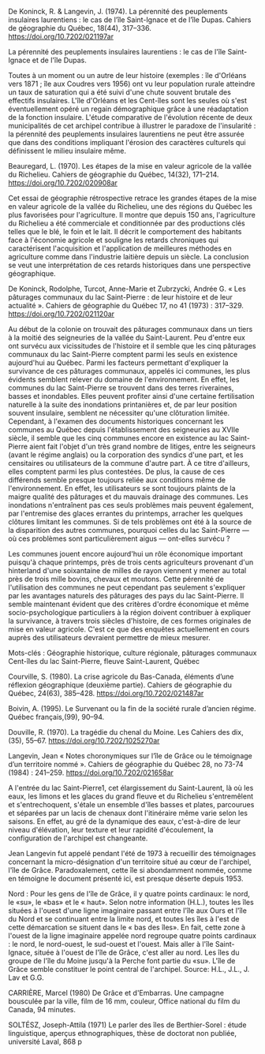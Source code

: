 De Koninck, R. & Langevin, J. (1974). La pérennité des peuplements insulaires laurentiens : le cas de l’île Saint-Ignace et de l’île Dupas. Cahiers de géographie du Québec, 18(44), 317–336. https://doi.org/10.7202/021197ar

La pérennité des peuplements insulaires laurentiens : le cas de l'île Saint-Ignace et de l'île Dupas. 

Toutes à un moment ou un autre de leur histoire (exemples : île d'Orléans vers 1871 ; île aux Coudres vers 1956) ont vu leur population rurale atteindre un taux de saturation qui a été suivi d'une chute souvent brutale des effectifs insulaires. L'île d'Orléans et les Cent-îles sont les seules où s'est éventuellement opéré un regain démographique grâce à une réadaptation de la fonction insulaire. L'étude comparative de l'évolution récente de deux municipalités de cet archipel contribue à illustrer le paradoxe de l'insularité : la pérennité des peuplements insulaires laurentiens ne peut être assurée que dans des conditions impliquant l'érosion des caractères culturels qui définissent le milieu insulaire même.  

Beauregard, L. (1970). Les étapes de la mise en valeur agricole de la vallée du Richelieu. Cahiers de géographie du Québec, 14(32), 171–214. https://doi.org/10.7202/020908ar  

Cet essai de géographie rétrospective retrace les grandes étapes de la mise en valeur agricole de la vallée du Richelieu, une des régions du Québec les plus favorisées pour l'agriculture. Il montre que depuis 150 ans, l'agriculture du Richelieu a été commerciale et conditionnée par des productions clés telles que le blé, le foin et le lait. Il décrit le comportement des habitants face à l'économie agricole et souligne les retards chroniques qui caractérisent l'acquisition et l'application de meilleures méthodes en agriculture comme dans l'industrie laitière depuis un siècle. La conclusion se veut une interprétation de ces retards historiques dans une perspective géographique. 


De Koninck, Rodolphe, Turcot, Anne-Marie et Zubrzycki, Andrée G. « Les pâturages communaux du lac Saint-Pierre : de leur histoire et de leur actualité ». Cahiers de géographie du Québec 17, no 41 (1973) : 317–329. https://doi.org/10.7202/021120ar 

Au début de la colonie on trouvait des pâturages communaux dans un tiers à la moitié des seigneuries de la vallée du Saint-Laurent. Peu d'entre eux ont survécu aux vicissitudes de l'histoire et il semble que les cinq pâturages communaux du lac Saint-Pierre comptent parmi les seuls en existence aujourd'hui au Québec. Parmi les facteurs permettant d'expliquer la survivance de ces pâturages communaux, appelés ici communes, les plus évidents semblent relever du domaine de l'environnement. En effet, les communes du lac Saint-Pierre se trouvent dans des terres riveraines, basses et inondables. Elles peuvent profiter ainsi d'une certaine fertilisation naturelle à la suite des inondations printanières et, de par leur position souvent insulaire, semblent ne nécessiter qu'une clôturation limitée. Cependant, à l'examen des documents historiques concernant les communes au Québec depuis l'établissement des seigneuries au XVIIe siècle, il semble que les cinq communes encore en existence au lac Saint-Pierre aient fait l'objet d'un très grand nombre de litiges, entre les seigneurs (avant le régime anglais) ou la corporation des syndics d'une part, et les censitaires ou utilisateurs de la commune d'autre part. À ce titre d'ailleurs, elles comptent parmi les plus contestées. De plus, la cause de ces différends semble presque toujours reliée aux conditions même de l'environnement. En effet, les utilisateurs se sont toujours plaints de la maigre qualité des pâturages et du mauvais drainage des communes. Les inondations n'entraînent pas ces seuls problèmes mais peuvent également, par l'entremise des glaces errantes du printemps, arracher les quelques clôtures limitant les communes. Si de tels problèmes ont été à la source de la disparition des autres communes, pourquoi celles du lac Saint-Pierre — où ces problèmes sont particulièrement aigus — ont-elles survécu ?

Les communes jouent encore aujourd'hui un rôle économique important puisqu'à chaque printemps, près de trois cents agriculteurs provenant d'un hinterland d'une soixantaine de milles de rayon viennent y mener au total près de trois mille bovins, chevaux et moutons. Cette pérennité de l'utilisation des communes ne peut cependant pas seulement s'expliquer par les avantages naturels des pâturages des pays du lac Saint-Pierre. Il semble maintenant évident que des critères d'ordre économique et même socio-psychologique particuliers à la région doivent contribuer à expliquer la survivance, à travers trois siècles d'histoire, de ces formes originales de mise en valeur agricole. C'est ce que des enquêtes actuellement en cours auprès des utilisateurs devraient permettre de mieux mesurer.

Mots-clés : Géographie historique, culture régionale, pâturages communaux Cent-îles du lac Saint-Pierre, fleuve Saint-Laurent, Québec 


Courville, S. (1980). La crise agricole du Bas-Canada, éléments d’une réflexion géographique (deuxième partie). Cahiers de géographie du Québec, 24(63), 385–428. https://doi.org/10.7202/021487ar 



Boivin, A. (1995). Le Survenant ou la fin de la société rurale d’ancien régime. Québec français,(99), 90–94. 


Douville, R. (1970). La tragédie du chenal du Moine. Les Cahiers des dix,(35), 55–67. https://doi.org/10.7202/1025270ar 


Langevin, Jean « Notes choronymiques sur l’île de Grâce ou le témoignage d’un territoire nommé ». Cahiers de géographie du Québec 28, no 73-74 (1984) : 241–259. https://doi.org/10.7202/021658ar 

A l'entrée du lac Saint-Pierre1, cet élargissement du Saint-Laurent, là où les eaux, les limons et les glaces du grand fleuve et du Richelieu s'entremêlent et s'entrechoquent, s'étale un ensemble d'îles basses et plates, parcourues et séparées par un lacis de chenaux dont l'itinéraire même varie selon les saisons. En effet, au gré de la dynamique des eaux, c'est-à-dire de leur niveau d'élévation, leur texture et leur rapidité d'écoulement, la configuration de l'archipel est changeante. 

Jean Langevin fut appelé pendant l'été de 1973 à recueillir des témoignages concernant la micro-désignation d'un territoire situé au cœur de l'archipel, l'île de Grâce.  Paradoxalement, cette île si abondamment nommée, comme en témoigne le document présenté ici, est presque déserte depuis 1953.

Nord : Pour les gens de l'île de Grâce, il y quatre points cardinaux: le nord, le «su», le «bas» et le « haut». Selon notre information (H.L.), toutes les îles situées à l'ouest d'une ligne imaginaire passant entre l'île aux Ours et l'île du Nord et se continuant entre la limite nord, et toutes les îles à l'est de cette démarcation se situent dans le « bas des îles». En fait, cette zone à l'ouest de la ligne imaginaire appelée nord regroupe quatre points cardinaux : le nord, le nord-ouest, le sud-ouest et l'ouest. Mais aller à l'île Saint-Ignace, située à l'ouest de l'île de Grâce, c'est aller au nord. Les
îles du groupe de l'île du Moine jusqu'à la Perche font partie du «su». L'île de Grâce semble constituer le point central de l'archipel. Source: H.L., J.L., J. Lav et G.G.


CARRIÈRE, Marcel (1980) De Grâce et d'Embarras. Une campagne bousculée par la ville, film de 16 mm, couleur, Office national du film du Canada, 94 minutes.

SOLTÉSZ, Joseph-Attila (1971) Le parler des îles de Berthier-Sorel : étude linguistique, aperçus ethnographiques, thèse de doctorat non publiée, université Laval, 868 p